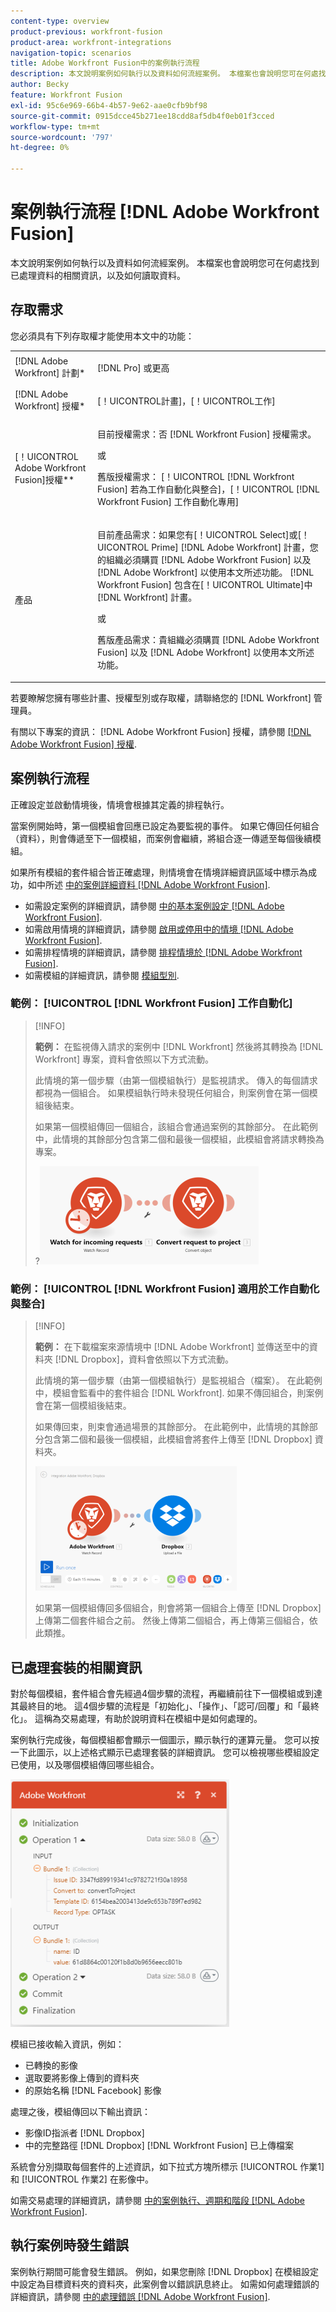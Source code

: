 ```yaml
---
content-type: overview
product-previous: workfront-fusion
product-area: workfront-integrations
navigation-topic: scenarios
title: Adobe Workfront Fusion中的案例執行流程
description: 本文說明案例如何執行以及資料如何流經案例。 本檔案也會說明您可在何處找到已處理資料的相關資訊，以及如何讀取資料。
author: Becky
feature: Workfront Fusion
exl-id: 95c6e969-66b4-4b57-9e62-aae0cfb9bf98
source-git-commit: 0915dcce45b271ee18cdd8af5db4f0eb01f3cced
workflow-type: tm+mt
source-wordcount: '797'
ht-degree: 0%

---
```


# 案例執行流程 [!DNL Adobe Workfront Fusion]

本文說明案例如何執行以及資料如何流經案例。 本檔案也會說明您可在何處找到已處理資料的相關資訊，以及如何讀取資料。

## 存取需求

您必須具有下列存取權才能使用本文中的功能：

<table style="table-layout:auto"> 
 <col> 
 <col> 
 <tbody> 
  <tr> 
    <td role="rowheader">[!DNL Adobe Workfront] 計劃*</td> 
   <td> <p>[!DNL Pro] 或更高</p> </td> 
  </tr> 
  <tr data-mc-conditions=""> 
   <td role="rowheader">[!DNL Adobe Workfront] 授權*</td> 
   <td> <p>[！UICONTROL計畫]，[！UICONTROL工作]</p> </td> 
  </tr> 
  <tr> 
   <td role="rowheader">[！UICONTROL Adobe Workfront Fusion]授權**</td> 
   <td>
   <p>目前授權需求：否 [!DNL Workfront Fusion] 授權需求。</p>
   <p>或</p>
   <p>舊版授權需求： [！UICONTROL [!DNL Workfront Fusion] 若為工作自動化與整合]，[！UICONTROL [!DNL Workfront Fusion] 工作自動化專用]</p>
   </td> 
  </tr> 
  <tr> 
   <td role="rowheader">產品</td> 
   <td>
   <p>目前產品需求：如果您有[！UICONTROL Select]或[！UICONTROL Prime] [!DNL Adobe Workfront] 計畫，您的組織必須購買 [!DNL Adobe Workfront Fusion] 以及 [!DNL Adobe Workfront] 以使用本文所述功能。 [!DNL Workfront Fusion] 包含在[！UICONTROL Ultimate]中 [!DNL Workfront] 計畫。</p>
   <p>或</p>
   <p>舊版產品需求：貴組織必須購買 [!DNL Adobe Workfront Fusion] 以及 [!DNL Adobe Workfront] 以使用本文所述功能。</p>
   </td> 
  </tr> 
 </tbody> 
</table>

若要瞭解您擁有哪些計畫、授權型別或存取權，請聯絡您的 [!DNL Workfront] 管理員。

有關以下專案的資訊： [!DNL Adobe Workfront Fusion] 授權，請參閱 [[!DNL Adobe Workfront Fusion] 授權](../../workfront-fusion/get-started/license-automation-vs-integration.md).

## 案例執行流程

正確設定並啟動情境後，情境會根據其定義的排程執行。

當案例開始時，第一個模組會回應已設定為要監視的事件。 如果它傳回任何組合（資料），則會傳遞至下一個模組，而案例會繼續，將組合逐一傳遞至每個後續模組。

如果所有模組的套件組合皆正確處理，則情境會在情境詳細資訊區域中標示為成功，如中所述 [中的案例詳細資料 [!DNL Adobe Workfront Fusion]](../../workfront-fusion/scenarios/scenario-detail.md).

* 如需設定案例的詳細資訊，請參閱 [中的基本案例設定 [!DNL Adobe Workfront Fusion]](../../workfront-fusion/scenarios/basic-scenario-settings.md).
* 如需啟用情境的詳細資訊，請參閱 [啟用或停用中的情境 [!DNL Adobe Workfront Fusion]](../../workfront-fusion/scenarios/activate-or-inactivate-scenario.md).
* 如需排程情境的詳細資訊，請參閱 [排程情境於 [!DNL Adobe Workfront Fusion]](../../workfront-fusion/scenarios/schedule-a-scenario.md).
* 如需模組的詳細資訊，請參閱 [模組型別](../../workfront-fusion/modules/module-types.md).

### 範例： [!UICONTROL [!DNL Workfront Fusion] 工作自動化]

>[!INFO]
>
>**範例：** 在監視傳入請求的案例中 [!DNL Workfront] 然後將其轉換為 [!DNL Workfront] 專案，資料會依照以下方式流動。
>
>此情境的第一個步驟（由第一個模組執行）是監視請求。 傳入的每個請求都視為一個組合。 如果模組執行時未發現任何組合，則案例會在第一個模組後結束。
>
>如果第一個模組傳回一個組合，該組合會通過案例的其餘部分。 在此範例中，此情境的其餘部分包含第二個和最後一個模組，此模組會將請求轉換為專案。
>
>?![](assets/example-execution-flow-wf-only-350x157.png)

### 範例： [!UICONTROL [!DNL Workfront Fusion] 適用於工作自動化與整合]

>[!INFO]
>
>**範例：** 在下載檔案來源情境中 [!DNL Adobe Workfront] 並傳送至中的資料夾 [!DNL Dropbox]，資料會依照以下方式流動。
>
>此情境的第一個步驟（由第一個模組執行）是監視組合（檔案）。 在此範例中，模組會監看中的套件組合 [!DNL Workfront]. 如果不傳回組合，則案例會在第一個模組後結束。
>
>如果傳回束，則束會通過場景的其餘部分。 在此範例中，此情境的其餘部分包含第二個和最後一個模組，此模組會將套件上傳至 [!DNL Dropbox] 資料夾。
>
>![](assets/example-wf-dropbox-scen-execution-flow-350x202.png)
>
>如果第一個模組傳回多個組合，則會將第一個組合上傳至 [!DNL Dropbox] 上傳第二個套件組合之前。 然後上傳第二個組合，再上傳第三個組合，依此類推。

## 已處理套裝的相關資訊

對於每個模組，套件組合會先經過4個步驟的流程，再繼續前往下一個模組或到達其最終目的地。 這4個步驟的流程是「初始化」、「操作」、「認可/回覆」和「最終化」。 這稱為交易處理，有助於說明資料在模組中是如何處理的。

案例執行完成後，每個模組都會顯示一個圖示，顯示執行的運算元量。 您可以按一下此圖示，以上述格式顯示已處理套裝的詳細資訊。 您可以檢視哪些模組設定已使用，以及哪個模組傳回哪些組合。

![](assets/info-processed-bundles-350x396.png)

模組已接收輸入資訊，例如：

* 已轉換的影像
* 選取要將影像上傳到的資料夾
* 的原始名稱 [!DNL Facebook] 影像

處理之後，模組傳回以下輸出資訊：

* 影像ID指派者 [!DNL Dropbox]
* 中的完整路徑 [!DNL Dropbox] [!DNL Workfront Fusion] 已上傳檔案

系統會分別擷取每個套件的上述資訊，如下拉式方塊所標示 [!UICONTROL 作業1] 和 [!UICONTROL 作業2] 在影像中。

如需交易處理的詳細資訊，請參閱 [中的案例執行、週期和階段 [!DNL Adobe Workfront Fusion]](../../workfront-fusion/scenarios/scenario-execution-cycles-phases.md).

## 執行案例時發生錯誤

案例執行期間可能會發生錯誤。 例如，如果您刪除 [!DNL Dropbox] 在模組設定中設定為目標資料夾的資料夾，此案例會以錯誤訊息終止。 如需如何處理錯誤的詳細資訊，請參閱 [中的處理錯誤 [!DNL Adobe Workfront Fusion]](../../workfront-fusion/errors/error-processing.md).

